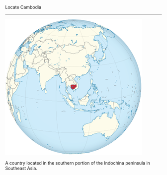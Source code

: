 Locate Cambodia

---

![Cambodia](https://github.com/gduverger/demo-deck/raw/master/assets/cambodia.png)

A country located in the southern portion of the Indochina peninsula in Southeast Asia.

